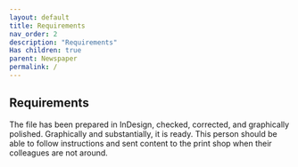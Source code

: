 ```yaml
---
layout: default
title: Requirements
nav_order: 2
description: "Requirements"
Has children: true
parent: Newspaper
permalink: /
---
```


<!-- Example of another paragraph -->
## Requirements  

The file has been prepared in InDesign, checked, corrected, and graphically polished. Graphically and substantially, it is ready. 
This person should be able to follow instructions and sent content to the print shop when their colleagues are not around.
